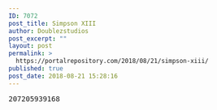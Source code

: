 ```yaml
---
ID: 7072
post_title: Simpson XIII
author: Doublezstudios
post_excerpt: ""
layout: post
permalink: >
  https://portalrepository.com/2018/08/21/simpson-xiii/
published: true
post_date: 2018-08-21 15:28:16
---
```

<pre>207205939168</pre>